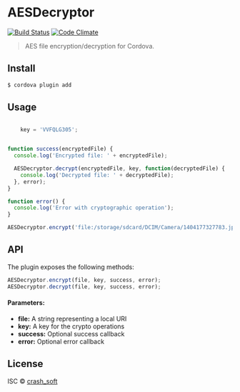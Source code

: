 AESDecryptor
====

[![Build Status](https://travis-ci.org/disusered/cordova-safe.svg)](https://travis-ci.org/disusered/cordova-safe) [![Code Climate](https://codeclimate.com/github/disusered/cordova-safe/badges/gpa.svg)](https://codeclimate.com/github/disusered/cordova-safe) 

> AES file encryption/decryption for Cordova.

## Install

```bash
$ cordova plugin add 
```

## Usage

```javascript

    key = 'VVFQLG305';


function success(encryptedFile) {
  console.log('Encrypted file: ' + encryptedFile);

  AESDecryptor.decrypt(encryptedFile, key, function(decryptedFile) {
    console.log('Decrypted file: ' + decryptedFile);
  }, error);
}

function error() {
  console.log('Error with cryptographic operation');
}

AESDecryptor.encrypt('file:/storage/sdcard/DCIM/Camera/1404177327783.jpg', key, success, error);
```

## API

The plugin exposes the following methods:

```javascript
AESDecryptor.encrypt(file, key, success, error);
AESDecryptor.decrypt(file, key, success, error);
```

#### Parameters:
* __file:__ A string representing a local URI
* __key:__ A key for the crypto operations
* __success:__ Optional success callback
* __error:__ Optional error callback

## License

ISC © [crash_soft](http://crash_soft.io)